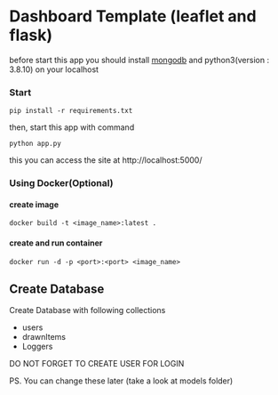 # Dashboard Template (leaflet and flask)
before start this app you should install [mongodb](https://www.mongodb.com/try/download/community) and python3(version : 3.8.10) on your localhost 


### Start
```
pip install -r requirements.txt
```

then, start this app with command</br>
```
python app.py
```
this you can access the site at http://localhost:5000/

### Using Docker(Optional)
#### create image
```
docker build -t <image_name>:latest .
```
#### create and run container
```
docker run -d -p <port>:<port> <image_name>
```

## Create Database

Create Database with following collections
- users
- drawnItems
- Loggers


DO NOT FORGET TO CREATE USER FOR LOGIN

PS. You can change these later (take a look at models folder)
